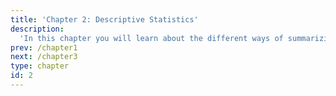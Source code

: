 ```yaml
---
title: 'Chapter 2: Descriptive Statistics'
description:
  'In this chapter you will learn about the different ways of summarizing data visually and numerically.'
prev: /chapter1
next: /chapter3
type: chapter
id: 2
---
```


